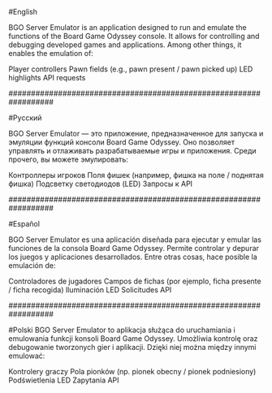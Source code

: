 #English

BGO Server Emulator is an application designed to run and emulate the functions of the Board Game Odyssey console. It allows for controlling and debugging developed games and applications. Among other things, it enables the emulation of:

Player controllers
Pawn fields (e.g., pawn present / pawn picked up)
LED highlights
API requests

##################################################################

#Русский

BGO Server Emulator — это приложение, предназначенное для запуска и эмуляции функций консоли Board Game Odyssey. Оно позволяет управлять и отлаживать разрабатываемые игры и приложения. Среди прочего, вы можете эмулировать:

Контроллеры игроков
Поля фишек (например, фишка на поле / поднятая фишка)
Подсветку светодиодов (LED)
Запросы к API

##################################################################

#Español

BGO Server Emulator es una aplicación diseñada para ejecutar y emular las funciones de la consola Board Game Odyssey. Permite controlar y depurar los juegos y aplicaciones desarrollados. Entre otras cosas, hace posible la emulación de:

Controladores de jugadores
Campos de fichas (por ejemplo, ficha presente / ficha recogida)
Iluminación LED
Solicitudes API

##################################################################

#Polski
BGO Server Emulator to aplikacja służąca do uruchamiania i emulowania funkcji konsoli Board Game Odyssey. Umożliwia kontrolę oraz debugowanie tworzonych gier i aplikacji. Dzięki niej można między innymi emulować:

Kontrolery graczy
Pola pionków (np. pionek obecny / pionek podniesiony)
Podświetlenia LED
Zapytania API